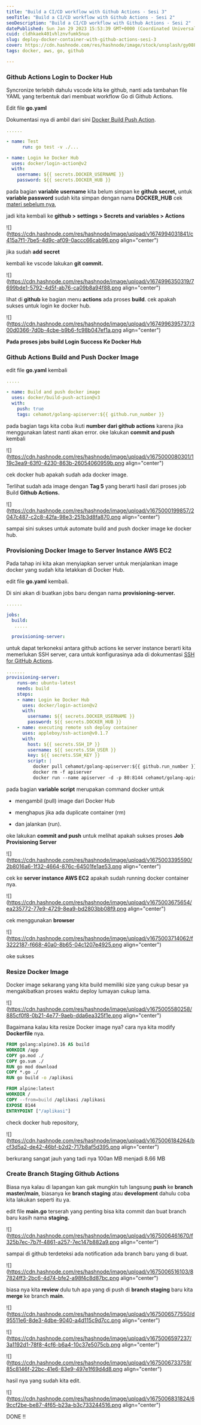 ```yaml
---
title: "Build a CI/CD workflow with Github Actions - Sesi 3"
seoTitle: "Build a CI/CD workflow with Github Actions - Sesi 2"
seoDescription: "Build a CI/CD workflow with Github Actions - Sesi 2"
datePublished: Sun Jan 29 2023 15:53:39 GMT+0000 (Coordinated Universal Time)
cuid: cldhkaek401vhlznvfumk5nuo
slug: deploy-docker-container-with-github-actions-sesi-3
cover: https://cdn.hashnode.com/res/hashnode/image/stock/unsplash/gy08FXeM2L4/upload/74fc9016f5274e381cdc89a241544d1c.jpeg
tags: docker, aws, go, github

---
```


### Github Actions Login to Docker Hub

Syncronize terlebih dahulu vscode kita ke github, nanti ada tambahan file YAML yang terbentuk dari membuat workflow Go di Github Actions.

Edit file **go.yaml**

Dokumentasi nya di ambil dari sini [Docker Build Push Action](https://github.com/docker/build-push-action).

```yaml
......

- name: Test
      run: go test -v ./...

- name: Login ke Docker Hub
  uses: docker/login-action@v2
  with:
    username: ${{ secrets.DOCKER_USERNAME }}
    password: ${{ secrets.DOCKER_HUB }}
```

pada bagian **variable** **username** kita belum simpan ke **github secret,** untuk **variable password** sudah kita simpan dengan nama **DOCKER\_HUB** cek [materi sebelum nya](https://mdrdani.my.id/deploy-docker-container-with-github-actions-session-2#heading-create-repository-secret-github),

jadi kita kembali ke **github &gt; settings &gt; Secrets and variables &gt; Actions**

![](https://cdn.hashnode.com/res/hashnode/image/upload/v1674994031841/c415a7f1-7be5-4d9c-af09-0accc66cab96.png align="center")

jika sudah **add secret**

kembali ke vscode lakukan **git commit.**

![](https://cdn.hashnode.com/res/hashnode/image/upload/v1674996350319/7699bde1-5792-4d5f-ab76-ca09b8a94f88.png align="center")

lihat di **github** ke bagian menu **actions** ada proses **build**. cek apakah sukses untuk login ke docker hub.

![](https://cdn.hashnode.com/res/hashnode/image/upload/v1674996395737/300d0366-7d0b-4cbe-b9b6-fc98b047ef1a.png align="center")

**Pada proses jobs build Login Success Ke Docker Hub**

### Github Actions Build and Push Docker Image

edit file **go.yaml** kembali

```yaml
.....

- name: Build and push docker image
  uses: docker/build-push-action@v3
  with:
    push: true
    tags: cehamot/golang-apiserver:${{ github.run_number }}
```

pada bagian tags kita coba ikuti **number dari github actions** karena jika menggunakan latest nanti akan error. oke lakukan **commit and push** kembali

![](https://cdn.hashnode.com/res/hashnode/image/upload/v1675000080301/119c3ea9-63f0-4230-863b-26054060959b.png align="center")

cek docker hub apakah sudah ada docker image.

Terlihat sudah ada image dengan **Tag 5** yang berarti hasil dari proses job Build **Github Actions.**

![](https://cdn.hashnode.com/res/hashnode/image/upload/v1675000199857/2047c487-c2c8-42fa-98e3-251b3d8fa870.png align="center")

sampai sini sukses untuk automate build and push docker image ke docker hub.

### Provisioning Docker Image to Server Instance AWS EC2

Pada tahap ini kita akan menyiapkan server untuk menjalankan image docker yang sudah kita letakkan di Docker Hub.

edit file **go.yaml** kembali.

Di sini akan di buatkan jobs baru dengan nama **provisioning-server.**

```yaml
......

jobs:
  build:
   .....

  provisioning-server:
```

untuk dapat terkoneksi antara github actions ke server instance berarti kita memerlukan SSH server, cara untuk konfigurasinya ada di dokumentasi [SSH for GitHub Actions](https://github.com/appleboy/ssh-action).

```yaml
.......
provisioning-server:
    runs-on: ubuntu-latest
    needs: build    
    steps:
    - name: Login ke Docker Hub
      uses: docker/login-action@v2
      with:
        username: ${{ secrets.DOCKER_USERNAME }}
        password: ${{ secrets.DOCKER_HUB }}
    - name: executing remote ssh deploy container
      uses: appleboy/ssh-action@v0.1.7
      with:
        host: ${{ secrets.SSH_IP }}
        username: ${{ secrets.SSH_USER }}
        key: ${{ secrets.SSH_KEY }}
        script: |
          docker pull cehamot/golang-apiserver:${{ github.run_number }}
          docker rm -f apiserver
          docker run --name apiserver -d -p 80:8144 cehamot/golang-apiserver:${{ github.run_number }}
```

pada bagian **variable script** merupakan command docker untuk

* mengambil (pull) image dari Docker Hub
    
* menghapus jika ada duplicate container (rm)
    
* dan jalankan (run).
    

oke lakukan **commit and push** untuk melihat apakah sukses proses **Job Provisioning Server**

![](https://cdn.hashnode.com/res/hashnode/image/upload/v1675003395590/2b8016a6-1f32-4664-876c-64501fe1ae53.png align="center")

cek ke **server instance AWS EC2** apakah sudah running docker container nya.

![](https://cdn.hashnode.com/res/hashnode/image/upload/v1675003675654/ea235772-77e9-4729-8ea9-bd2803bb08f9.png align="center")

cek menggunakan **browser**

![](https://cdn.hashnode.com/res/hashnode/image/upload/v1675003714062/f3222187-f668-40a0-8b65-04c1207e4925.png align="center")

oke sukses

### Resize Docker Image

Docker image sekarang yang kita build memiliki size yang cukup besar ya mengakibatkan proses waktu deploy lumayan cukup lama.

![](https://cdn.hashnode.com/res/hashnode/image/upload/v1675005580258/885cf0f8-0b21-4e77-9aeb-dda6ea325f1e.png align="center")

Bagaimana kalau kita resize Docker image nya? cara nya kita modify **Dockerfile** nya.

```dockerfile
FROM golang:alpine3.16 AS build
WORKDIR /app
COPY go.mod ./
COPY go.sum ./
RUN go mod download
COPY *.go ./
RUN go build -o /aplikasi

FROM alpine:latest
WORKDIR /
COPY --from=build /aplikasi /aplikasi
EXPOSE 8144
ENTRYPOINT ["/aplikasi"]
```

check docker hub repository,

![](https://cdn.hashnode.com/res/hashnode/image/upload/v1675006184264/bcf3d5a2-de42-46bf-b2d2-717b8af5d395.png align="center")

berkurang sangat jauh yang tadi nya 100an MB menjadi 8.66 MB

### Create Branch Staging Github Actions

Biasa nya kalau di lapangan kan gak mungkin tuh langsung **push** ke **branch master/main**, biasanya ke **branch staging** atau **development** dahulu coba kita lakukan seperti itu ya.

edit file **main.go** terserah yang penting bisa kita commit dan buat branch baru kasih nama **staging.**

![](https://cdn.hashnode.com/res/hashnode/image/upload/v1675006461670/f325b7ec-7b7f-4861-a257-7ec147b882a9.png align="center")

sampai di github terdeteksi ada notification ada branch baru yang di buat.

![](https://cdn.hashnode.com/res/hashnode/image/upload/v1675006516103/87824ff3-2bc6-4d74-bfe2-a98f4c8d87bc.png align="center")

biasa nya kita **review** dulu tuh apa yang di push di **branch staging** baru kita **merge** ke branch **main**.

![](https://cdn.hashnode.com/res/hashnode/image/upload/v1675006577550/d95511e6-8de3-4dbe-9040-a4d115c9d7cc.png align="center")

![](https://cdn.hashnode.com/res/hashnode/image/upload/v1675006597237/3a1192d1-78f8-4cf6-b6a4-10c37e5075cb.png align="center")

![](https://cdn.hashnode.com/res/hashnode/image/upload/v1675006733759/85c8146f-22bc-41e6-83e9-497e1f69d4d8.png align="center")

hasil nya yang sudah kita edit.

![](https://cdn.hashnode.com/res/hashnode/image/upload/v1675006831824/69ccf2be-be87-4f65-b23a-b3c733244516.png align="center")

DONE !!